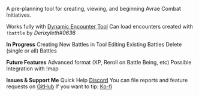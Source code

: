 A pre-planning tool for creating, viewing, and beginning Avrae Combat Initiatives.

Works fully with [Dynamic Encounter Tool](https://avrae.io/dashboard/workshop/5f790de74ded026d119cff20)
Can load encounters created with `!battle` by _Derixyleth#0636_

**In Progress**
Creating New Battles in Tool
Editing Existing Battles
Delete (single or all) Battles

**Future Features**
Advanced format (XP, Reroll on Battle Being, etc)
Possible Integration with !map

**Issues & Support Me**
Quick Help [Discord](https://discord.gg/HczsFcY)
You can file reports and feature requests on [GitHub](https://github.com/storytellermahkasad/Avrae-Customizations)
If you want to tip: [Ko-fi](https://ko-fi.com/storytellermahkasad)